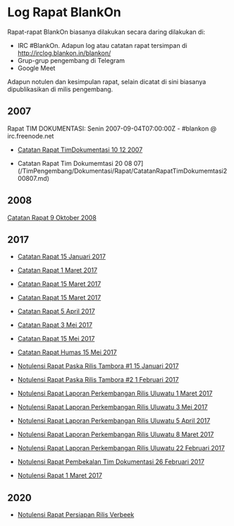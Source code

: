 # Log Rapat BlankOn
Rapat-rapat BlankOn biasanya dilakukan secara daring dilakukan di:
  + IRC #BlankOn. Adapun log atau catatan rapat tersimpan di http://irclog.blankon.in/blankon/
  + Grup-grup pengembang di Telegram
  + Google Meet

Adapun notulen dan kesimpulan rapat, selain dicatat di sini biasanya dipublikasikan di milis pengembang.

## 2007
Rapat TIM DOKUMENTASI: Senin 2007-09-04T07:00:00Z - #blankon @ irc.freenode.net
+ [Catatan Rapat TimDokumentasi 10 12 2007](/TimPengembang/Dokumentasi/Rapat/CatatanRapatTimDokumentasi10122007.md)

+ Catatan Rapat Tim Dokumemtasi 20 08 07](/TimPengembang/Dokumentasi/Rapat/CatatanRapatTimDokumemtasi200807.md)

## 2008
[Catatan Rapat  9 Oktober 2008](/Rapat/CatatanRapat09102008.md)

## 2017   
+ [Catatan Rapat  15 Januari 2017](/Rapat/CatatanRapat15012017.md)
+ [Catatan Rapat  1 Maret 2017](/Rapat/CatatanRapat01032017.md)
+ [Catatan Rapat  15 Maret 2017](/Rapat/CatatanRapat15032017.md)
+ [Catatan Rapat  15 Maret 2017](/Rapat/CatatanRapat15032017.md)
+ [Catatan Rapat  5 April 2017](/Rapat/CatatanRapat05042017.md)
+ [Catatan Rapat  3 Mei 2017](/Rapat/CatatanRapat03052017.md)
+ [Catatan Rapat  15 Mei 2017](/Rapat/CatatanRapat15052017.md)
+ [Catatan Rapat Humas 15 Mei 2017](/Rapat/CatatanRapatHumas15052017.md)

+ [Notulensi Rapat Paska Rilis Tambora #1 15 Januari 2017](/Rapat/NotulensiRapat15012017PaskaRilisTambora.md)
+ [Notulensi Rapat Paska Rilis Tambora #2 1 Februari 2017](/Rapat/NotulensiRapat01022017PaskaRilisTamboraKedua.md)
+ [Notulensi Rapat  Laporan Perkembangan Rilis Uluwatu 1 Maret 2017](/Rapat/NotulensiRapat01032017LaporanUluwatu.md)
+ [Notulensi Rapat  Laporan Perkembangan Rilis Uluwatu 3 Mei 2017](/Rapat/NotulensiRapat03052017LaporanUluwatu.md)
+ [Notulensi Rapat  Laporan Perkembangan Rilis Uluwatu 5 April 2017](/Rapat/NotulensiRapat05042017LaporanUluwatu.md)
+ [Notulensi Rapat  Laporan Perkembangan Rilis Uluwatu 8 Maret 2017](/Rapat/NotulensiRapat08032017LaporanUluwatu.md)
+ [Notulensi Rapat  Laporan Perkembangan Rilis Uluwatu 22 Februari 2017](/Rapat/NotulensiRapat22022017LaporanUluwatu.md)
+ [Notulensi Rapat  Pembekalan Tim Dokumentasi 26 Februari 2017](/Rapat/NotulensiRapat26022017PembekalanTimDokumentasiUluwatu.md)
+ [Notulensi Rapat  1 Maret 2017](/Rapat/NotulensiRapat01032017.md)

## 2020
+ [Notulensi Rapat Persiapan Rilis Verbeek](/NotulensiRapat20201030.md)
  

